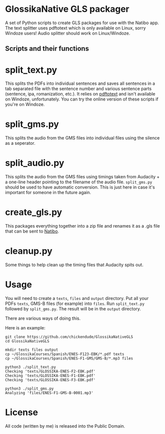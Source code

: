 # GlossikaNative GLS packager
A set of Python scripts to create GLS packages for use with the Natibo app. The text splitter uses pdftotext
which is only available on Linux, sorry Windoze users! Audio splitter should work on Linux/Windoze.

## Scripts and their functions

# split_text.py
This splits the PDFs into individual sentences and saves all sentences in a tab separated file with the sentence number
and various sentence parts (sentence, ipa, romanization, etc.). It relies on [pdftotext](https://github.com/jalan/pdftotext)
and isn't available on Windoze, unfortunately. You can try the online version of
these scripts if you're on Windoze.

# split_gms.py
This splits the audio from the GMS files into individual files using the silence as a seperator.

# split_audio.py
This splits the audio from the GMS files using timings taken from Audacity + a one-line header pointing to the filename
of the audio file. `split_gms.py` should be used to have automatic conversion. This is just here in case it's important for someone in the future again.

# create_gls.py
This packages everything together into a zip file and renames it as a .gls file that can be sent to [Natibo](https://github.com/chickendude/Natibo).

# cleanup.py
Some things to help clean up the timing files that Audacity spits out.

# Usage
You will need to create a `texts`, `files` and `output` directory. Put all your PDFs `texts`, GMS-B files (for example) into `files`. Run `split_text.py` followed by `split_gms.py`.
The result will be in the `output` directory.

There are various ways of doing this.

Here is an example:

```
git clone https://github.com/chickendude/GlossikaNativeGLS
cd GlossikaNativeGLS

mkdir texts files output
cp ~/GlossikaCourses/Spanish/ENES-F123-EBK/*.pdf texts
cp ~/GlossikaCourses/Spanish/ENES-F1-GMS/GMS-B/*.mp3 files

python3 ./split_text.py 
Checking 'texts/GLOSSIKA-ENES-F2-EBK.pdf'
Checking 'texts/GLOSSIKA-ENES-F1-EBK.pdf'
Checking 'texts/GLOSSIKA-ENES-F3-EBK.pdf'

python3 ./split_gms.py   
Analyzing 'files/ENES-F1-GMS-B-0001.mp3'
```

# License
All code (written by me) is released into the Public Domain.
